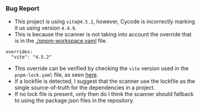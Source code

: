 ### Bug Report
* This project is using `vite@4.5.2`, however, Cycode is incorrectly marking it us using version `4.4.9`.
* This is because the scanner is not taking into account the override that is in the [./pnpm-workspace.yaml](https://github.com/darren-dooley/cycode-bug-report/blob/main/pnpm-workspace.yaml) file.
```
overrides:
  "vite": "4.5.2"
```
* This override can be verified by checking the `vite` version used in the `pnpm-lock.yaml` file, as seen [here](https://github.com/darren-dooley/cycode-bug-report/blob/main/pnpm-lock.yaml#L428).
* If a lockfile is detected, I suggest that the scanner use the lockfile as the single source-of-truth for the dependencies in a project.
* If no lock file is present, only then do I think the scanner should fallback to using the package.json files in the repository.
